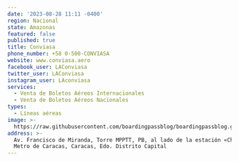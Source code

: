 ```yaml
---
date: '2023-08-28 11:11 -0400'
region: Nacional
state: Amazonas
featured: false
published: true
title: Conviasa
phone_number: +58 0-500-CONVIASA
website: www.conviasa.aero
facebook_user: LAConviasa
twitter_user: LAConviasa
instagram_user: LAconviasa
services:
  - Venta de Boletos Aéreos Internacionales
  - Venta de Boletos Aéreos Nacionales
types:
  - Líneas aéreas
image: >-
  https://raw.githubusercontent.com/boardingpassblog/boardingpassblog.github.io/main/assets/images/Conviasa-Logo.jpg
address: >-
  Av. Francisco de Miranda, Torre MPPTT, PB, al lado de la estación «Chacao» del
  Metro de Caracas, Caracas, Edo. Distrito Capital
---
```


